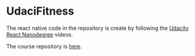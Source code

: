# UdaciFitness

The react native code in the repository is create by following the
[Udacity React Nanodegree]()
videos.

The course repository is
[here]().

